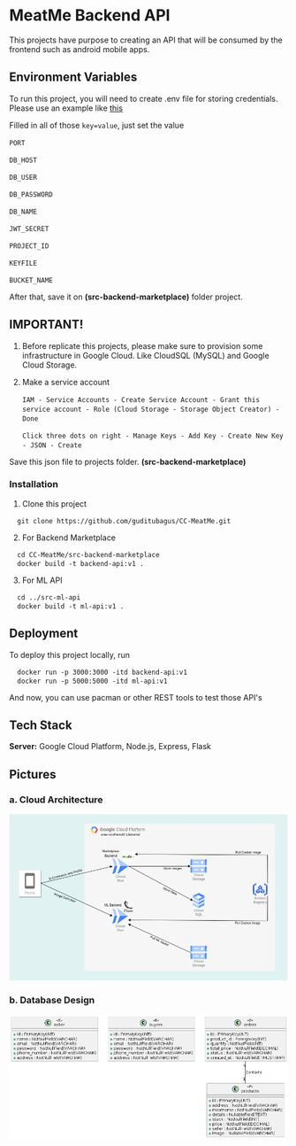 
# MeatMe Backend API

This projects have purpose to creating an API that will be consumed by the frontend such as android mobile apps.


## Environment Variables

To run this project, you will need to create .env file for storing credentials. Please use an example like [this](https://github.com/guditubagus/CC-MeatMe/blob/master/src-backend-marketplace/.env.example)

Filled in all of those ```key=value```, just set the value

`PORT`

`DB_HOST`

`DB_USER`

`DB_PASSWORD`

`DB_NAME`

`JWT_SECRET`

`PROJECT_ID`

`KEYFILE`

`BUCKET_NAME`

After that, save it on **(src-backend-marketplace)** folder project.

## IMPORTANT!
1. Before replicate this projects, please make sure to provision some infrastructure in Google Cloud. Like CloudSQL (MySQL) and Google Cloud Storage.

2. Make a service account

    `IAM - Service Accounts - Create Service Account - Grant this service account - Role (Cloud Storage - Storage Object Creator) - Done`

    `Click three dots on right - Manage Keys - Add Key - Create New Key - JSON - Create`

Save this json file to projects folder. **(src-backend-marketplace)**


### Installation
1. Clone this project
```
  git clone https://github.com/guditubagus/CC-MeatMe.git
```

2. For Backend Marketplace
```
  cd CC-MeatMe/src-backend-marketplace
  docker build -t backend-api:v1 .
```

3. For ML API
```
  cd ../src-ml-api
  docker build -t ml-api:v1 .
```


## Deployment
To deploy this project locally, run

```
  docker run -p 3000:3000 -itd backend-api:v1
  docker run -p 5000:5000 -itd ml-api:v1
```
And now, you can use pacman or other REST tools to test those API's


## Tech Stack
**Server:** Google Cloud Platform, Node.js, Express, Flask


## Pictures
### a. Cloud Architecture

![cloud-architecture](./images/cloud-architecture.png "cloud-architecture")

### b. Database Design

![db-design](./images/db-design.png "db-design")

